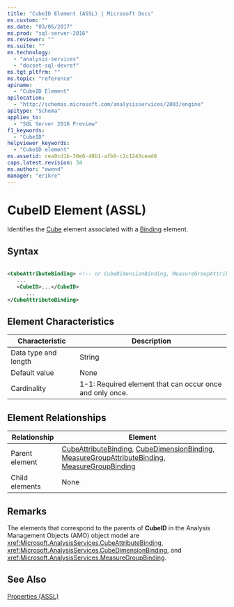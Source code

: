 ```yaml
---
title: "CubeID Element (ASSL) | Microsoft Docs"
ms.custom: ""
ms.date: "03/06/2017"
ms.prod: "sql-server-2016"
ms.reviewer: ""
ms.suite: ""
ms.technology: 
  - "analysis-services"
  - "docset-sql-devref"
ms.tgt_pltfrm: ""
ms.topic: "reference"
apiname: 
  - "CubeID Element"
apilocation: 
  - "http://schemas.microsoft.com/analysisservices/2003/engine"
apitype: "Schema"
applies_to: 
  - "SQL Server 2016 Preview"
f1_keywords: 
  - "CubeID"
helpviewer_keywords: 
  - "CubeID element"
ms.assetid: cea9cd1b-30e6-48b1-afb9-c2c1243cead8
caps.latest.revision: 34
ms.author: "owend"
manager: "erikre"
---
```

# CubeID Element (ASSL)
  Identifies the [Cube](../../../analysis-services/scripting/objects/cube-element-assl.md) element associated with a [Binding](../../../analysis-services/scripting/data-type/binding-data-type-assl.md) element.  
  
## Syntax  
  
```xml  
  
<CubeAttributeBinding> <!-- or CubeDimensionBinding, MeasureGroupAttributeBinding, MeasureGroupBinding -->  
   ...  
   <CubeID>...</CubeID>  
      ...  
</CubeAttributeBinding>  
```  
  
## Element Characteristics  
  
|Characteristic|Description|  
|--------------------|-----------------|  
|Data type and length|String|  
|Default value|None|  
|Cardinality|1-1: Required element that can occur once and only once.|  
  
## Element Relationships  
  
|Relationship|Element|  
|------------------|-------------|  
|Parent element|[CubeAttributeBinding](../../../analysis-services/scripting/data-type/cubeattributebinding-data-type-assl.md), [CubeDimensionBinding](../../../analysis-services/scripting/data-type/cubedimensionbinding-data-type-assl.md), [MeasureGroupAttributeBinding](../../../analysis-services/scripting/data-type/measuregroupattributebinding-data-type-out-of-line-assl.md), [MeasureGroupBinding](../../../analysis-services/scripting/data-type/measuregroupbinding-data-type-assl.md)|  
|Child elements|None|  
  
## Remarks  
 The elements that correspond to the parents of **CubeID** in the Analysis Management Objects (AMO) object model are <xref:Microsoft.AnalysisServices.CubeAttributeBinding>, <xref:Microsoft.AnalysisServices.CubeDimensionBinding>, and <xref:Microsoft.AnalysisServices.MeasureGroupBinding>.  
  
## See Also  
 [Properties &#40;ASSL&#41;](../../../analysis-services/scripting/properties/properties-assl.md)  
  
  